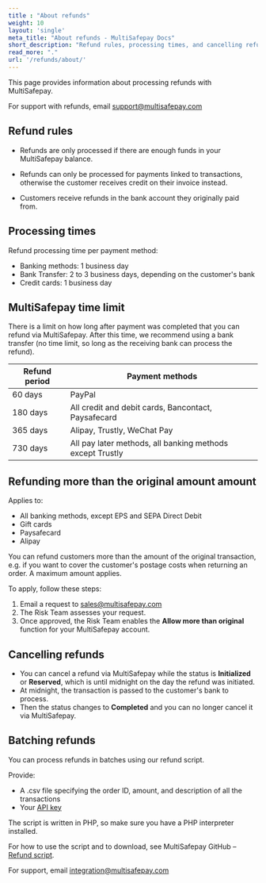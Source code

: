 ```yaml
---
title : "About refunds"
weight: 10
layout: 'single'
meta_title: "About refunds - MultiSafepay Docs"
short_description: "Refund rules, processing times, and cancelling refunds."
read_more: "."
url: '/refunds/about/'
---
```


This page provides information about processing refunds with MultiSafepay. 

For support with refunds, email <support@multisafepay.com>

## Refund rules

- Refunds are only processed if there are enough funds in your MultiSafepay balance.

- Refunds can only be processed for payments linked to transactions, otherwise the customer receives credit on their invoice instead.

- Customers receive refunds in the bank account they originally paid from.

## Processing times

Refund processing time per payment method:

- Banking methods: 1 business day 
- Bank Transfer: 2 to 3 business days, depending on the customer's bank
- Credit cards: 1 business day 

## MultiSafepay time limit

There is a limit on how long after payment was completed that you can refund via MultiSafepay. After this time, we recommend using a bank transfer (no time limit, so long as the receiving bank can process the refund).

| Refund period   | Payment methods  |
|---|---|
| 60 days | PayPal |
| 180 days | All credit and debit cards, Bancontact, Paysafecard |
| 365 days | Alipay, Trustly, WeChat Pay |
| 730 days | All pay later methods, all banking methods except Trustly |

## Refunding more than the original amount amount
Applies to: 

- All banking methods, except EPS and SEPA Direct Debit
- Gift cards
- Paysafecard
- Alipay

You can refund customers more than the amount of the original transaction, e.g. if you want to cover the customer's postage costs when returning an order. A maximum amount applies. 

To apply, follow these steps:

1. Email a request to <sales@multisafepay.com>
2. The Risk Team assesses your request. 
3. Once approved, the Risk Team enables the **Allow more than original** function for your MultiSafepay account.

## Cancelling refunds

- You can cancel a refund via MultiSafepay while the status is **Initialized** or **Reserved**, which is until midnight on the day the refund was initiated. 
- At midnight, the transaction is passed to the customer's bank to process. 
- Then the status changes to **Completed** and you can no longer cancel it via MultiSafepay.

## Batching refunds

You can process refunds in batches using our refund script. 

Provide:

- A .csv file specifying the order ID, amount, and description of all the transactions
- Your [API key](/glossaries/multisafepay-glossary/#api-key)

The script is written in PHP, so make sure you have a PHP interpreter installed.

For how to use the script and to download, see MultiSafepay GitHub – [Refund script](https://github.com/MultiSafepay/refund-script).

For support, email <integration@multisafepay.com>
